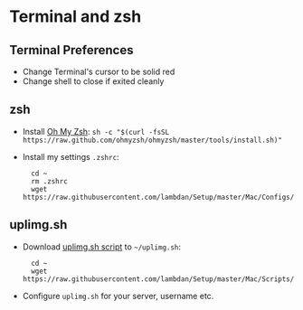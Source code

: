 # Terminal and zsh

## Terminal Preferences

- Change Terminal's cursor to be solid red
- Change shell to close if exited cleanly

## zsh

- Install [Oh My Zsh](https://ohmyz.sh): `sh -c "$(curl -fsSL https://raw.github.com/ohmyzsh/ohmyzsh/master/tools/install.sh)"`
- Install my settings `.zshrc`: 

		cd ~
		rm .zshrc
		wget https://raw.githubusercontent.com/lambdan/Setup/master/Mac/Configs/.zshrc

## uplimg.sh

- Download [uplimg.sh script](https://raw.githubusercontent.com/lambdan/Setup/master/Mac/Scripts/uplimg.sh) to `~/uplimg.sh`:

		cd ~
		wget https://raw.githubusercontent.com/lambdan/Setup/master/Mac/Scripts/uplimg.sh

- Configure `uplimg.sh` for your server, username etc. 

